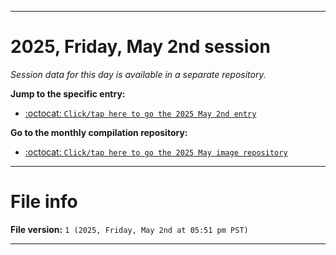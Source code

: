 
***

# 2025, Friday, May 2nd session

_Session data for this day is available in a separate repository._

**Jump to the specific entry:**

- [:octocat: `Click/tap here to go the 2025 May 2nd entry`](https://github.com/seanpm2001/SeansLifeArchive_Images_MotorWorld_CarFactory_Y2025_V5/tree/SeansLifeArchive_Images_MotorWorld_CarFactory_Y2025_V5_Main-dev/2025/05_May/02/)

**Go to the monthly compilation repository:**

- [:octocat: `Click/tap here to go the 2025 May image repository`](https://github.com/seanpm2001/SeansLifeArchive_Images_MotorWorld_CarFactory_Y2025_V5/)

***

# File info

**File version:** `1 (2025, Friday, May 2nd at 05:51 pm PST)`

***
